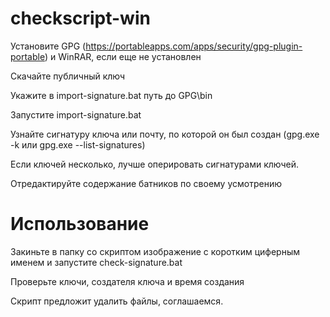 # checkscript-win
Установите GPG (https://portableapps.com/apps/security/gpg-plugin-portable) и WinRAR, если еще не установлен

Скачайте публичный ключ

Укажите в import-signature.bat путь до GPG\bin

Запустите import-signature.bat

Узнайте сигнатуру ключа или почту, по которой он был создан (gpg.exe -k или gpg.exe --list-signatures)

Если ключей несколько, лучше оперировать сигнатурами ключей.

Отредактируйте содержание батников по своему усмотрению

# Использование 

Закиньте в папку со скриптом изображение с коротким циферным именем и запустите check-signature.bat

Проверьте ключи, создателя ключа и время создания

Скрипт предложит удалить файлы, соглашаемся.
